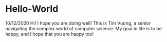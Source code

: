 # Hello-World
10/12/2020
Hi! I hope you are doing well!
This is Tim Vuong, a senior navigating the complex world of computer science. 
My goal in life is to be happy, and I hope that you are happy too!
